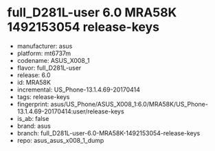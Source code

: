 # full_D281L-user 6.0 MRA58K 1492153054 release-keys
- manufacturer: asus
- platform: mt6737m
- codename: ASUS_X008_1
- flavor: full_D281L-user
- release: 6.0
- id: MRA58K
- incremental: US_Phone-13.1.4.69-20170414
- tags: release-keys
- fingerprint: asus/US_Phone/ASUS_X008_1:6.0/MRA58K/US_Phone-13.1.4.69-20170414:user/release-keys
- is_ab: false
- brand: asus
- branch: full_D281L-user-6.0-MRA58K-1492153054-release-keys
- repo: asus_asus_x008_1_dump
